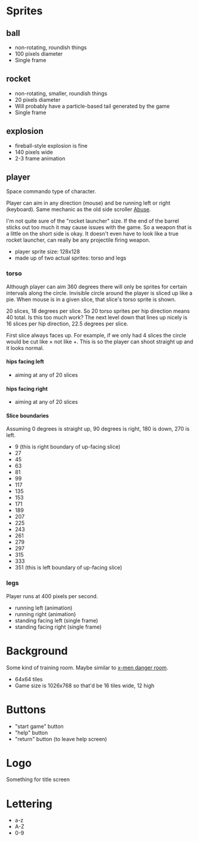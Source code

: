 # Sprites
## ball

- non-rotating, roundish things
- 100 pixels diameter
- Single frame

## rocket

- non-rotating, smaller, roundish things
- 20 pixels diameter
- Will probably have a particle-based tail generated by the game
- Single frame

## explosion

- fireball-style explosion is fine
- 140 pixels wide
- 2-3 frame animation

## player

Space commando type of character.

Player can aim in any direction (mouse) and be running left or right (keyboard). Same mechanic as the old side scroller [Abuse](http://youtu.be/KeLdGtyuZ14).

I'm not quite sure of the "rocket launcher" size. If the end of the barrel sticks out too much it may cause issues with the game. So a weapon that is a little on the short side is okay. It doesn't even have to look like a true rocket launcher, can really be any projectile firing weapon.

- player sprite size: 128x128
- made up of two actual sprites: torso and legs

### torso

Although player can aim 360 degrees there will only be sprites for certain intervals along the circle. Invisible circle around the player is sliced up like a pie. When mouse is in a given slice, that slice's torso sprite is shown.

20 slices, 18 degrees per slice. So 20 torso sprites per hip direction means 40 total. Is this too much work? The next level down that lines up nicely is 16 slices per hip direction, 22.5 degrees per slice.

First slice always faces up. For example, if we only had 4 slices the circle would be cut like &times; not like +. This is so the player can shoot straight up and it looks normal.

#### hips facing left

- aiming at any of 20 slices

#### hips facing right

- aiming at any of 20 slices

#### Slice boundaries

Assuming 0 degrees is straight up, 90 degrees is right, 180 is down, 270 is left.

- 9 (this is right boundary of up-facing slice)
- 27
- 45
- 63
- 81
- 99
- 117
- 135
- 153
- 171
- 189
- 207
- 225
- 243
- 261
- 279
- 297
- 315
- 333
- 351 (this is left boundary of up-facing slice)

### legs

Player runs at 400 pixels per second.

- running left (animation)
- running right (animation)
- standing facing left (single frame)
- standing facing right (single frame)

# Background

Some kind of training room. Maybe similar to [x-men danger room](https://c2.staticflickr.com/4/3623/3658562333_7dc8496ac7_z.jpg).

- 64x64 tiles
- Game size is 1026x768 so that'd be 16 tiles wide, 12 high

# Buttons

- "start game" button
- "help" button
- "return" button (to leave help screen)

# Logo

Something for title screen

# Lettering

- a-z
- A-Z
- 0-9
